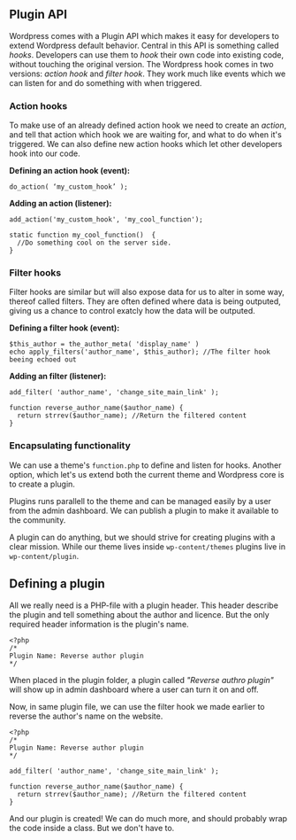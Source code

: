 ## Plugin API

Wordpress comes with a Plugin API which makes it easy for developers to extend Wordpress default behavior. Central in this API is something called *hooks*. Developers can use them to *hook* their own code into existing code, without touching the original version. The Wordpress hook comes in two versions: *action hook* and *filter hook*. They work much like events which we can listen for and do something with when triggered.

### Action hooks
To make use of an already defined action hook we need to create an *action*, and tell that action which hook we are waiting for, and what to do when it's triggered. We can also define new action hooks which let other developers hook into our code.

**Defining an action hook (event):**
	
    do_action( ‘my_custom_hook’ );

**Adding an action (listener):**

	add_action('my_custom_hook', 'my_cool_function');
    
    static function my_cool_function()  {
      //Do something cool on the server side.
    }

### Filter hooks
Filter hooks are similar but will also expose data for us to alter in some way, thereof called filters.
They are often defined where data is being outputed, giving us a chance to control exatcly how the data will be outputed.

**Defining a filter hook (event):**

	$this_author = the_author_meta( 'display_name' )
	echo apply_filters('author_name', $this_author); //The filter hook beeing echoed out
    
**Adding an filter (listener):**

    add_filter( 'author_name', 'change_site_main_link' );
    
    function reverse_author_name($author_name) {
      return strrev($author_name); //Return the filtered content
    }
    
 ### Encapsulating functionality
 
We can use a theme's `function.php` to define and listen for hooks. Another option, which let's us extend both the current theme and Wordpress core is to create a plugin.

Plugins runs parallell to the theme and can be managed easily by a user from the admin dashboard. We can publish a plugin to make it available to the community.

A plugin can do anything, but we should strive for creating plugins with a clear mission. While our theme lives inside `wp-content/themes` plugins live in `wp-content/plugin`.

## Defining a plugin

All we really need is a PHP-file with a plugin header. This header describe the plugin and tell something about the author and licence. But the only required header information is the plugin's name.

    <?php
    /*
    Plugin Name: Reverse author plugin
    */

When placed in the plugin folder, a plugin called *"Reverse authro plugin"* will show up in admin dashboard where a user can turn it on and off.

Now, in same plugin file, we can use the filter hook we made earlier to reverse the author's name on the website.

	<?php
	/*
	Plugin Name: Reverse author plugin
	*/

	add_filter( 'author_name', 'change_site_main_link' );
    
    function reverse_author_name($author_name) {
      return strrev($author_name); //Return the filtered content
    }
    
And our plugin is created! We can do much more, and should probably wrap the code inside a class. But we don't have to.
 
